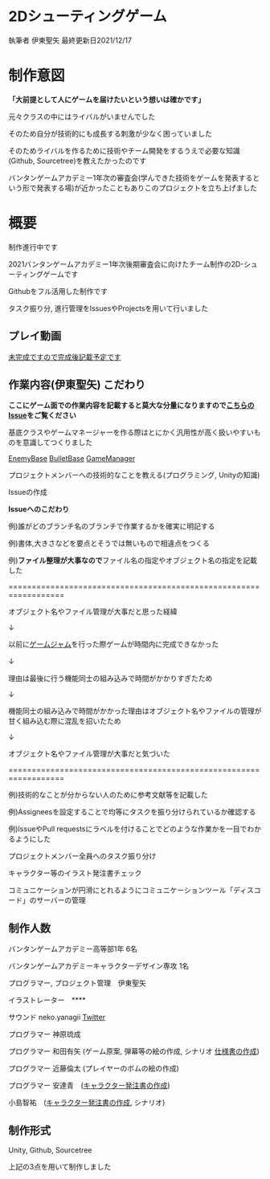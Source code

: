 # 2Dシューティングゲーム 
執筆者 伊東聖矢 最終更新日2021/12/17
# 制作意図

**「大前提として人にゲームを届けたいという想いは確かです」**

元々クラスの中にはライバルがいませんでした

そのため自分が技術的にも成長する刺激が少なく困っていました

そのためライバルを作るために技術やチーム開発をするうえで必要な知識(Github, Sourcetree)を教えたかったのです

バンタンゲームアカデミー1年次の審査会(学んできた技術をゲームを発表するという形で発表する場)が近かったこともありこのプロジェクトを立ち上げました

# 概要

制作進行中です

2021バンタンゲームアカデミー1年次後期審査会に向けたチーム制作の2D-シューティングゲームです

Githubをフル活用した制作です

タスク振り分, 進行管理をIssuesやProjectsを用いて行いました

## プレイ動画

[未完成ですので完成後記載予定です](https://github.com/ItoSeiy/2DShooting-first-grade/blob/develop/README.md)

## 作業内容(伊東聖矢) こだわり

**ここにゲーム面での作業内容を記載すると莫大な分量になりますので[こちらのIssue](https://github.com/ItoSeiy/2DShooting-first-grade/issues?q=is%3Aissue+is%3Aclosed+assignee%3AItoSeiy)をご覧ください**

基底クラスやゲームマネージャーを作る際はとにかく汎用性が高く扱いやすいものを意識してつくりました

[EnemyBase](https://github.com/ItoSeiy/2DShooting-first-grade/blob/feature/enemy_bese_class/Assets/1Ito/Scripts%20Ito/Enemy/EnemyBese.cs)
[BulletBase](https://github.com/ItoSeiy/2DShooting-first-grade/blob/feature/bullet_bese_class/Assets/1Ito/Scripts%20Ito/Bullet/BulletBese.cs)
[GameManager](https://github.com/ItoSeiy/2DShooting-first-grade/blob/feature/game_maneger/Assets/1Ito/Scripts%20Ito/GameManager.cs)

プロジェクトメンバーへの技術的なことを教える(プログラミング, Unityの知識)

Issueの作成

**Issueへのこだわり**

例)誰がどのブランチ名のブランチで作業するかを確実に明記する

例)書体,大きさなどを要点とそうでは無いもので相違点をつくる

例)**ファイル整理が大事なので**ファイル名の指定やオブジェクト名の指定を記載した

==================================================================

オブジェクト名やファイル管理が大事だと思った経緯

   ↓

以前に[ゲームジャム](https://github.com/ItoSeiy/1124GameJam)を行った際ゲームが時間内に完成できなかった
   
   ↓　

理由は最後に行う機能同士の組み込みで時間がかかりすぎたため

   ↓
    
機能同士の組み込みで時間がかかった理由はオブジェクト名やファイルの管理が甘く組み込む際に混乱を招いたため

   ↓
   
オブジェクト名やファイル管理が大事だと気づいた

==================================================================

例)技術的なことが分からない人のために参考文献等を記載した

例)Assigneesを設定することで均等にタスクを振り分けられているか確認する

例)IssueやPull requestsにラベルを付けることでどのような作業かを一目でわかるようにした

プロジェクトメンバー全員へのタスク振り分け

キャラクター等のイラスト発注書チェック

コミュニケーションが円滑にとれるようにコミュニケーションツール「ディスコード」のサーバーの管理

## 制作人数

バンタンゲームアカデミー高等部1年 6名

バンタンゲームアカデミーキャラクターデザイン専攻 1名

プログラマー, プロジェクト管理　伊東聖矢

イラストレーター　****

サウンド neko.yanagii [Twitter](https://twitter.com/notreallyrook)

プログラマー 神原琉成

プログラマー 和田有矢 (ゲーム原案, 弾幕等の絵の作成, シナリオ [仕様書の作成](https://docs.google.com/spreadsheets/d/1pmrL_Shegj_XCRdpgxkk6T44g7faOuid/edit#gid=861402618))

プログラマー 近藤倫太 (プレイヤーのボムの絵の作成)

プログラマー 安達青　([キャラクター発注書の作成](https://docs.google.com/spreadsheets/d/1sF1S3a3Yge3sxgV-ppf4J7LAbr12b9YN/edit?rtpof=true&sd=true))

小島智祐　([キャラクター発注書の作成](https://docs.google.com/spreadsheets/d/1sF1S3a3Yge3sxgV-ppf4J7LAbr12b9YN/edit?rtpof=true&sd=true), シナリオ)

## 制作形式　

Unity,
Github,
Sourcetree

上記の3点を用いて制作しました

